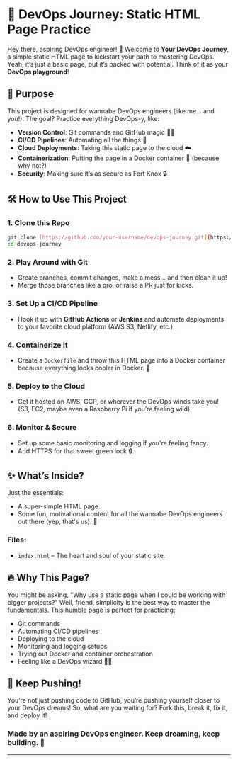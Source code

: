 # 🚀 DevOps Journey: Static HTML Page Practice

Hey there, aspiring DevOps engineer! 👋 Welcome to **Your DevOps Journey**, a simple static HTML page to kickstart your path to mastering DevOps. Yeah, it’s just a basic page, but it’s packed with potential. Think of it as your **DevOps playground**!

## 🎯 Purpose

This project is designed for wannabe DevOps engineers (like me... and you!). The goal? Practice everything DevOps-y, like:

- **Version Control**: Git commands and GitHub magic 🧙‍♂️
- **CI/CD Pipelines**: Automating all the things 🤖
- **Cloud Deployments**: Taking this static page to the cloud ☁️
- **Containerization**: Putting the page in a Docker container 🐳 (because why not?)
- **Security**: Making sure it’s as secure as Fort Knox 🔒

## 🛠 How to Use This Project

### 1. **Clone this Repo**
```bash
git clone [https://github.com/your-username/devops-journey.git](https://github.com/srinivassarkar/devops-practice-html-page.git)
cd devops-journey
```

### 2. **Play Around with Git**
- Create branches, commit changes, make a mess… and then clean it up!
- Merge those branches like a pro, or raise a PR just for kicks.

### 3. **Set Up a CI/CD Pipeline**
- Hook it up with **GitHub Actions** or **Jenkins** and automate deployments to your favorite cloud platform (AWS S3, Netlify, etc.).

### 4. **Containerize It**
- Create a `Dockerfile` and throw this HTML page into a Docker container because everything looks cooler in Docker. 🐳

### 5. **Deploy to the Cloud**
- Get it hosted on AWS, GCP, or wherever the DevOps winds take you! (S3, EC2, maybe even a Raspberry Pi if you’re feeling wild).

### 6. **Monitor & Secure**
- Set up some basic monitoring and logging if you're feeling fancy. 
- Add HTTPS for that sweet green lock 🔒.

## ✨ What’s Inside?

Just the essentials:

- A super-simple HTML page.
- Some fun, motivational content for all the wannabe DevOps engineers out there (yep, that's us). 🙌

### Files:
- `index.html` – The heart and soul of your static site.

## 🔥 Why This Page?

You might be asking, "Why use a static page when I could be working with bigger projects?" Well, friend, simplicity is the best way to master the fundamentals. This humble page is perfect for practicing:

- Git commands
- Automating CI/CD pipelines
- Deploying to the cloud
- Monitoring and logging setups
- Trying out Docker and container orchestration
- Feeling like a DevOps wizard 🧙‍♂️

## 🙌 Keep Pushing!

You’re not just pushing code to GitHub, you’re pushing yourself closer to your DevOps dreams! So, what are you waiting for? Fork this, break it, fix it, and deploy it!

### Made by an aspiring DevOps engineer. Keep dreaming, keep building. 💪

---

